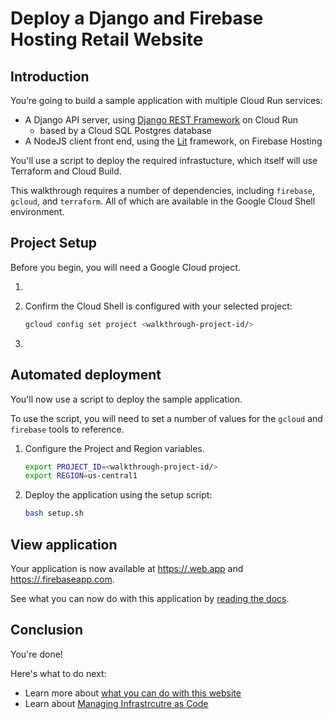# Deploy a Django and Firebase Hosting Retail Website

## Introduction

You’re going to build a sample application with multiple Cloud Run services: 

* A Django API server, using [Django REST Framework](https://www.django-rest-framework.org/) on Cloud Run
  * based by a Cloud SQL Postgres database
* A NodeJS client front end, using the [Lit](https://lit.dev/) framework, on Firebase Hosting


You'll use a script to deploy the required infrastucture, which itself will use Terraform and Cloud Build. 

This walkthrough requires a number of dependencies, including `firebase`, `gcloud`, and `terraform`. All of which are available in the Google Cloud Shell environment. 

## Project Setup

Before you begin, you will need a Google Cloud project.

1. <walkthrough-project-setup billing="true"></walkthrough-project-setup>

1. Confirm the Cloud Shell is configured with your selected project: 

    ```bash
    gcloud config set project <walkthrough-project-id/>
    ```

1. <walkthrough-enable-apis apis="cloudresourcemanager.googleapis.com,cloudbuild.googleapis.com,iam.googleapis.com"></walkthrough-enable-apis>

## Automated deployment


You'll now use a script to deploy the sample application. 

To use the script, you will need to set a number of values for the `gcloud` and `firebase` tools to reference.

1. Configure the Project and Region variables.

    ```bash
    export PROJECT_ID=<walkthrough-project-id/>
    export REGION=us-central1
    ```

1. Deploy the application using the setup script: 

    ```bash
    bash setup.sh
    ```

## View application

Your application is now available at [https://<walkthrough-project-id/>.web.app](https://<walkthrough-project-id/>.web.app) and [https://<walkthrough-project-id/>.firebaseapp.com](https://<walkthrough-project-id/>.firebaseapp.com).

See what you can now do with this application by [reading the docs][project-docs].

## Conclusion

<walkthrough-conclusion-trophy></walkthrough-conclusion-trophy>

You're done!

Here's what to do next:

* Learn more about [what you can do with this website][project-docs]
* Learn about [Managing Infrastrcutre as Code](https://cloud.google.com/architecture/managing-infrastructure-as-code)

[project-docs]: https://github.com/GoogleCloudPlatform/avocano/tree/main/docs
